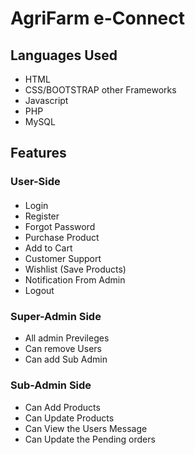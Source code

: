 # AgriFarm e-Connect
## Languages Used
- HTML
- CSS/BOOTSTRAP other Frameworks
- Javascript
- PHP
- MySQL
## Features
### User-Side
#### 
- Login
- Register
- Forgot Password
- Purchase Product
- Add to Cart
- Customer Support
- Wishlist (Save Products)
- Notification From Admin
- Logout

### Super-Admin Side
- All admin Previleges
- Can remove Users
- Can add Sub Admin

### Sub-Admin Side
- Can Add Products
- Can Update Products
- Can View the Users Message
- Can Update the Pending orders 
